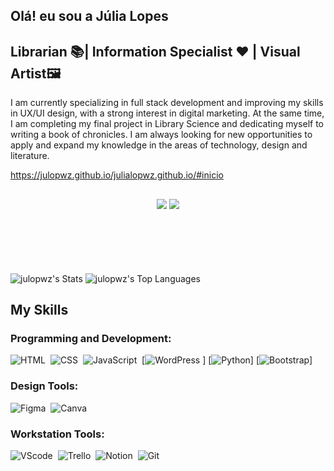 ## Olá! eu sou a Júlia Lopes
## Librarian 📚| Information Specialist ❤️ | Visual Artist🖼️
I am currently specializing in full stack development and improving my skills in UX/UI design, with a strong interest in digital marketing. At the same time, I am completing my final project in Library Science and dedicating myself to writing a book of chronicles. I am always looking for new opportunities to apply and expand my knowledge in the areas of technology, design and literature.

https://julopwz.github.io/julialopwz.github.io/#inicio
##
<div>
<div align="center" style="margin-bottom:100px">
    <a href="https://www.linkedin.com/in/julialopescarvalho/" target="_blank"><img src="https://img.shields.io/badge/-LinkedIn-%230077B5?style=for-the-badge&logo=linkedin&logoColor=white" target="_blank"></a> 
  <a href="mailto:juliaalopes14@gmail.com"><img src="https://img.shields.io/badge/-Gmail-D14836?style=for-the-badge&logo=gmail&logoColor=white" target="_blank"></a>
</div>
  
##
  
![julopwz's Stats](https://github-readme-stats.vercel.app/api?username=julopwz&theme=bear&show_icons=true&hide_border=false&count_private=true)
![julopwz's Top Languages](https://github-readme-stats.vercel.app/api/top-langs/?username=julopwz&theme=bear&show_icons=true&hide_border=false&layout=compact) 

## My Skills 

### Programming and Development:
![HTML](https://img.shields.io/badge/HTML5-E34F26?style=for-the-badge&logo=html5&logoColor=white)&nbsp;
![CSS](https://img.shields.io/badge/CSS3-1572B6?style=for-the-badge&logo=css3&logoColor=white)&nbsp;
![JavaScript](https://img.shields.io/badge/JavaScript-F7DF1E?style=for-the-badge&logo=javascript&logoColor=black)&nbsp;
[![WordPress](https://img.shields.io/badge/WordPress-21759B?style=for-the-badge&logo=wordpress&logoColor=white)&nbsp;]
[![Python](https://img.shields.io/badge/Python-3776AB?style=for-the-badge&logo=python&logoColor=white)]
[![Bootstrap](https://img.shields.io/badge/Bootstrap-563D7C?style=for-the-badge&logo=bootstrap&logoColor=white)]


### Design Tools:
![Figma](https://img.shields.io/badge/Figma-F24E1E?style=for-the-badge&logo=figma&logoColor=white)&nbsp;
![Canva](https://img.shields.io/badge/Canva-%2300C4CC.svg?style=for-the-badge&logo=Canva&logoColor=white)&nbsp;

### Workstation Tools:

![VScode](https://img.shields.io/badge/vscode-007ACC?style=for-the-badge&logo=visual-studio-code&logoColor=white)&nbsp;
![Trello](https://img.shields.io/badge/Trello-0052CC?style=for-the-badge&logo=trello&logoColor=white)&nbsp;
![Notion](https://img.shields.io/badge/Notion-000000?style=for-the-badge&logo=notion&logoColor=white)&nbsp;
![Git](https://img.shields.io/badge/GIT-E44C30?style=for-the-badge&logo=git&logoColor=white)&nbsp;
